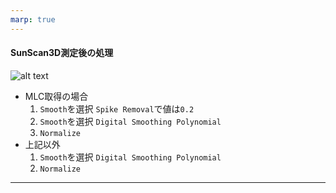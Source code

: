 ```yaml
---
marp: true
---
```

#### SunScan3D測定後の処理
![alt text](img1.png)
- MLC取得の場合
    1. `Smooth`を選択
    `Spike Removal`で値は`0.2`
    2. `Smooth`を選択
    `Digital Smoothing Polynomial`
    3. `Normalize`
- 上記以外
    1. `Smooth`を選択
    `Digital Smoothing Polynomial`
    2. `Normalize`

---
